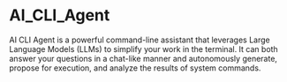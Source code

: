 # AI_CLI_Agent
AI CLI Agent is a powerful command-line assistant that leverages Large Language Models (LLMs) to simplify your work in the terminal. It can both answer your questions in a chat-like manner and autonomously generate, propose for execution, and analyze the results of system commands.
